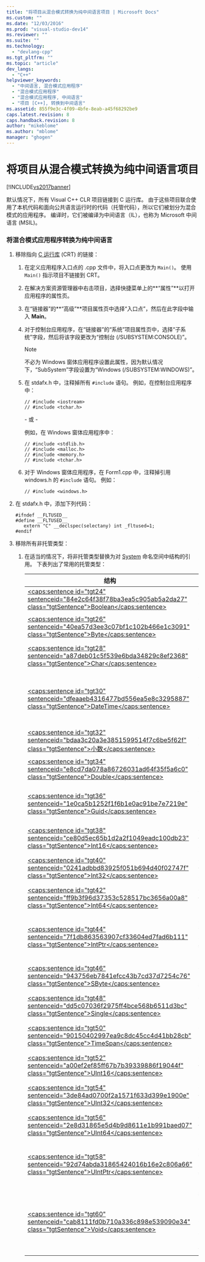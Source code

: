 ```yaml
---
title: "将项目从混合模式转换为纯中间语言项目 | Microsoft Docs"
ms.custom: ""
ms.date: "12/03/2016"
ms.prod: "visual-studio-dev14"
ms.reviewer: ""
ms.suite: ""
ms.technology: 
  - "devlang-cpp"
ms.tgt_pltfrm: ""
ms.topic: "article"
dev_langs: 
  - "C++"
helpviewer_keywords: 
  - "中间语言, 混合模式应用程序"
  - "混合模式应用程序"
  - "混合模式应用程序, 中间语言"
  - "项目 [C++], 转换到中间语言"
ms.assetid: 855f9e3c-4f09-4bfe-8eab-a45f68292be9
caps.latest.revision: 8
caps.handback.revision: 8
author: "mikeblome"
ms.author: "mblome"
manager: "ghogen"
---
```

# 将项目从混合模式转换为纯中间语言项目
[!INCLUDE[vs2017banner](../assembler/inline/includes/vs2017banner.md)]

默认情况下，所有 Visual C\+\+ CLR 项目链接到 C 运行库。  由于这些项目联合使用了本机代码和面向公共语言运行时的代码（托管代码），所以它们被划分为混合模式的应用程序。  编译时，它们被编译为中间语言（IL），也称为 Microsoft 中间语言 \(MSIL\)。  
  
### 将混合模式应用程序转换为纯中间语言  
  
1.  移除指向 [C 运行库](../c-runtime-library/crt-library-features.md) \(CRT\) 的链接：  
  
    1.  在定义应用程序入口点的 .cpp 文件中，将入口点更改为 `Main()`。  使用 `Main()` 指示项目不链接到 CRT。  
  
    2.  在解决方案资源管理器中右击项目，选择快捷菜单上的**“属性”**以打开应用程序的属性页。  
  
    3.  在“链接器”的**“高级”**项目属性页中选择“入口点”，然后在此字段中输入 **Main**。  
  
    4.  对于控制台应用程序，在“链接器”的“系统”项目属性页中，选择“子系统”字段，然后将该字段更改为“控制台 \(\/SUBSYSTEM:CONSOLE\)”。  
  
        > [!NOTE]
        >  不必为 Windows 窗体应用程序设置此属性，因为默认情况下，“SubSystem”字段设置为“Windows \(\/SUBSYSTEM:WINDOWS\)”。  
  
    5.  在 stdafx.h 中，注释掉所有 `#include` 语句。  例如，在控制台应用程序中：  
  
        ```  
        // #include <iostream>  
        // #include <tchar.h>  
        ```  
  
         \- 或 \-  
  
         例如，在 Windows 窗体应用程序中：  
  
        ```  
        // #include <stdlib.h>  
        // #include <malloc.h>  
        // #include <memory.h>  
        // #include <tchar.h>  
        ```  
  
    6.  对于 Windows 窗体应用程序，在 Form1.cpp 中，注释掉引用 windows.h 的 `#include` 语句。  例如：  
  
        ```  
        // #include <windows.h>  
        ```  
  
2.  在 stdafx.h 中，添加下列代码：  
  
    ```  
    #ifndef __FLTUSED__  
    #define __FLTUSED__  
       extern "C" __declspec(selectany) int _fltused=1;  
    #endif  
    ```  
  
3.  移除所有非托管类型：  
  
    1.  在适当的情况下，将非托管类型替换为对 [System](https://msdn.microsoft.com/en-us/library/system.appdomainmanager.appdomainmanager.aspx) 命名空间中结构的引用。  下表列出了常用的托管类型：  
  
        |结构|说明|  
        |--------|--------|  
        |[\<caps:sentence id\="tgt24" sentenceid\="84e2c64f38f78ba3ea5c905ab5a2da27" class\="tgtSentence"\>Boolean\<\/caps:sentence\>](https://msdn.microsoft.com/en-us/library/system.boolean\(v=vs.140\).aspx)|表示布尔值。|  
        |[\<caps:sentence id\="tgt26" sentenceid\="40ea57d3ee3c07bf1c102b466e1c3091" class\="tgtSentence"\>Byte\<\/caps:sentence\>](https://msdn.microsoft.com/en-us/library/system.byte\(v=vs.140\).aspx)|表示一个 8 位无符号整数。|  
        |[\<caps:sentence id\="tgt28" sentenceid\="a87deb01c5f539e6bda34829c8ef2368" class\="tgtSentence"\>Char\<\/caps:sentence\>](https://msdn.microsoft.com/en-us/library/system.char\(v=vs.140\).aspx)|表示一个 Unicode 字符。|  
        |[\<caps:sentence id\="tgt30" sentenceid\="dfeaaeb4316477bd556ea5e8c3295887" class\="tgtSentence"\>DateTime\<\/caps:sentence\>](https://msdn.microsoft.com/en-us/library/system.datetime.datetime.aspx)|表示时间上的一刻，通常以日期和当天的时间表示。|  
        |[\<caps:sentence id\="tgt32" sentenceid\="bdaa3c20a3e3851599514f7c6be5f62f" class\="tgtSentence"\>小数\<\/caps:sentence\>](https://msdn.microsoft.com/en-us/library/system.decimal\(v=vs.140\).aspx)|表示十进制数。|  
        |[\<caps:sentence id\="tgt34" sentenceid\="e8cd7da078a86726031ad64f35f5a6c0" class\="tgtSentence"\>Double\<\/caps:sentence\>](https://msdn.microsoft.com/en-us/library/system.double\(v=vs.140\).aspx)|表示一个双精度浮点数。|  
        |[\<caps:sentence id\="tgt36" sentenceid\="1e0ca5b1252f1f6b1e0ac91be7e7219e" class\="tgtSentence"\>Guid\<\/caps:sentence\>](https://msdn.microsoft.com/en-us/library/system.guid\(v=vs.140\).aspx)|表示全局唯一标识符 \(GUID\)。|  
        |[\<caps:sentence id\="tgt38" sentenceid\="ce80d5ec65b1d2a2f1049eadc100db23" class\="tgtSentence"\>Int16\<\/caps:sentence\>](https://msdn.microsoft.com/en-us/library/system.int16\(v=vs.140\).aspx)|表示 16 位有符号整数。|  
        |[\<caps:sentence id\="tgt40" sentenceid\="0241adbbd83925f051b694d40f02747f" class\="tgtSentence"\>Int32\<\/caps:sentence\>](https://msdn.microsoft.com/en-us/library/system.int32\(v=vs.140\).aspx)|表示 32 位有符号整数。|  
        |[\<caps:sentence id\="tgt42" sentenceid\="ff9b3f96d37353c528517bc3656a00a8" class\="tgtSentence"\>Int64\<\/caps:sentence\>](https://msdn.microsoft.com/en-us/library/system.int64\(v=vs.140\).aspx)|表示 64 位有符号整数。|  
        |[\<caps:sentence id\="tgt44" sentenceid\="7f1db863563907cf33604ed7fad6b111" class\="tgtSentence"\>IntPtr\<\/caps:sentence\>](https://msdn.microsoft.com/en-us/library/system.intptr\(v=vs.140\).aspx)|用于表示指针或句柄的平台特定类型。|  
        |[\<caps:sentence id\="tgt46" sentenceid\="943756eb7841efcc43b7cd37d7254c76" class\="tgtSentence"\>SByte\<\/caps:sentence\>](https://msdn.microsoft.com/en-us/library/system.byte.aspx)|表示 8 位有符号整数。|  
        |[\<caps:sentence id\="tgt48" sentenceid\="dd5c07036f2975ff4bce568b6511d3bc" class\="tgtSentence"\>Single\<\/caps:sentence\>](https://msdn.microsoft.com/en-us/library/system.single.aspx)|表示一个单精度浮点数字。|  
        |[\<caps:sentence id\="tgt50" sentenceid\="90150402997ea9c8dc45cc4d41bb28cb" class\="tgtSentence"\>TimeSpan\<\/caps:sentence\>](https://msdn.microsoft.com/en-us/library/system.timespan\(v=vs.140\).aspx)|表示一个时间间隔。|  
        |[\<caps:sentence id\="tgt52" sentenceid\="a00ef2ef85ff67b7b39339886f19044f" class\="tgtSentence"\>UInt16\<\/caps:sentence\>](https://msdn.microsoft.com/en-us/library/system.uint16\(v=vs.140\).aspx)|表示 16 位无符号整数。|  
        |[\<caps:sentence id\="tgt54" sentenceid\="3de84ad0700f2a1571f633d399e1900e" class\="tgtSentence"\>UInt32\<\/caps:sentence\>](https://msdn.microsoft.com/en-us/library/system.uint32\(v=vs.140\).aspx)|表示 32 位无符号整数。|  
        |[\<caps:sentence id\="tgt56" sentenceid\="2e8d31865e5d4b9d8611e1b991baed07" class\="tgtSentence"\>UInt64\<\/caps:sentence\>](https://msdn.microsoft.com/en-us/library/system.uint64\(v=vs.140\).aspx)|表示 64 位无符号整数。|  
        |[\<caps:sentence id\="tgt58" sentenceid\="92d74abda31865424016b16e2c806a66" class\="tgtSentence"\>UIntPtr\<\/caps:sentence\>](https://msdn.microsoft.com/en-us/library/system.uintptr\(v=vs.140\).aspx)|用于表示指针或句柄的平台特定类型。|  
        |[\<caps:sentence id\="tgt60" sentenceid\="cab8111fd0b710a336c898e539090e34" class\="tgtSentence"\>Void\<\/caps:sentence\>](https://msdn.microsoft.com/en-us/library/system.void\(v=vs.140\).aspx)|指示不返回值的方法；即，该方法的返回类型为 void。|